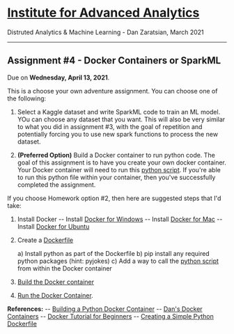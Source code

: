 # [Institute for Advanced Analytics](https://analytics.ncsu.edu/)
Distruted Analytics & Machine Learning - Dan Zaratsian, March 2021

-----------------
## Assignment #4 - Docker Containers or SparkML

Due on **Wednesday, April 13, 2021**.

This is a choose your own adventure assignment. You can choose one of the following:

1) Select a Kaggle dataset and write SparkML code to train an ML model. YOu can choose any dataset that you want. This will also be very similar to what you did in assignment #3, with the goal of repetition and potentially forcing you to use new spark functions to process the new dataset.

2) **(Preferred Option)** Build a Docker container to run python code. The goal of this assignment is to have you create your own docker container. Your Docker container will need to run this [python script](https://github.com/zaratsian/iaa_2021/blob/main/session_06/python_joke.py). If you're able to run this python file within your container, then you've successfully completed the assignment.

If you choose Homework option #2, then here are suggested steps that I'd take:

1) Install Docker
  -- Install [Docker for Windows](https://docs.docker.com/docker-for-windows/install/)
  -- Install [Docker for Mac](https://docs.docker.com/docker-for-mac/install/)
  -- Install [Docker for Ubuntu](https://docs.docker.com/engine/install/ubuntu/)

2) Create a [Dockerfile](https://docs.docker.com/develop/develop-images/dockerfile_best-practices/)
    
    a) Install python as part of the Dockerfile
    b) pip install any required python packages (hint: pyjokes)
    c) Add a way to call the [python script](https://github.com/zaratsian/iaa_2021/blob/main/session_06/python_joke.py) from within the Docker container

3) [Build the Docker container](https://docs.docker.com/language/python/build-images/#build-an-image)

4) [Run the Docker Container](https://docs.docker.com/language/python/run-containers/). 

**References:**
  -- [Building a Python Docker Container](https://docs.docker.com/language/python/build-images/)
  -- [Dan's Docker Containers](https://github.com/zaratsian/docker_containers/tree/master/containers)
  -- [Docker Tutorial for Beginners](https://docker-curriculum.com/)
    -- [Creating a Simple Python Dockerfile](https://docker-curriculum.com/#dockerfile)
  
